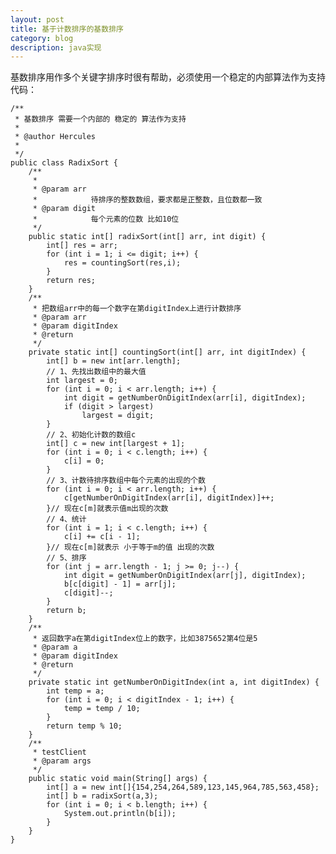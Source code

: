 ```yaml
---
layout: post
title: 基于计数排序的基数排序
category: blog
description: java实现
---
```


基数排序用作多个关键字排序时很有帮助，必须使用一个稳定的内部算法作为支持
代码：

	/**
	 * 基数排序 需要一个内部的 稳定的 算法作为支持
	 *
	 * @author Hercules
	 *
	 */
	public class RadixSort {
	    /**
	     *
	     * @param arr
	     *            待排序的整数数组，要求都是正整数，且位数都一致
	     * @param digit
	     *            每个元素的位数 比如10位
	     */
	    public static int[] radixSort(int[] arr, int digit) {
	        int[] res = arr;
	        for (int i = 1; i <= digit; i++) {
	            res = countingSort(res,i);
	        }
	        return res;
	    }
	    /**
	     * 把数组arr中的每一个数字在第digitIndex上进行计数排序
	     * @param arr
	     * @param digitIndex
	     * @return
	     */
	    private static int[] countingSort(int[] arr, int digitIndex) {
	        int[] b = new int[arr.length];
	        // 1、先找出数组中的最大值
	        int largest = 0;
	        for (int i = 0; i < arr.length; i++) {
	            int digit = getNumberOnDigitIndex(arr[i], digitIndex);
	            if (digit > largest)
	                largest = digit;
	        }
	        // 2、初始化计数的数组c
	        int[] c = new int[largest + 1];
	        for (int i = 0; i < c.length; i++) {
	            c[i] = 0;
	        }
	        // 3、计数待排序数组中每个元素的出现的个数
	        for (int i = 0; i < arr.length; i++) {
	            c[getNumberOnDigitIndex(arr[i], digitIndex)]++;
	        }// 现在c[m]就表示值m出现的次数
	        // 4、统计
	        for (int i = 1; i < c.length; i++) {
	            c[i] += c[i - 1];
	        }// 现在c[m]就表示 小于等于m的值 出现的次数
	        // 5、排序
	        for (int j = arr.length - 1; j >= 0; j--) {
	            int digit = getNumberOnDigitIndex(arr[j], digitIndex);
	            b[c[digit] - 1] = arr[j];
	            c[digit]--;
	        }
	        return b;
	    }
	    /**
	     * 返回数字a在第digitIndex位上的数字，比如3875652第4位是5
	     * @param a
	     * @param digitIndex
	     * @return
	     */
	    private static int getNumberOnDigitIndex(int a, int digitIndex) {
	        int temp = a;
	        for (int i = 0; i < digitIndex - 1; i++) {
	            temp = temp / 10;
	        }
	        return temp % 10;
	    }
	    /**
	     * testClient
	     * @param args
	     */
	    public static void main(String[] args) {
	        int[] a = new int[]{154,254,264,589,123,145,964,785,563,458};
	        int[] b = radixSort(a,3);
	        for (int i = 0; i < b.length; i++) {
	            System.out.println(b[i]);
	        }
	    }
	}

